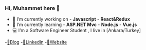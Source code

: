### Hi, Muhammet here 👋

- 🔭 I’m currently working on 
        - **Javascript** 
        - **React&Redux** 
- 🌱 I’m currently learning 
        - **ASP.NET Mvc** 
        - **Node.js**
        - **Vue.js**
- 💻 I’m a Software Engineer Student , I live in [Ankara/Turkey]

-[🤔Blog](https://medium.com/@cokyamanmuhammet)
-[💬Linkedin](https://www.linkedin.com/in/muhammet-%C3%A7okyaman-ba9591197/)
-[🔭Website](muhammetcokyaman.com)
